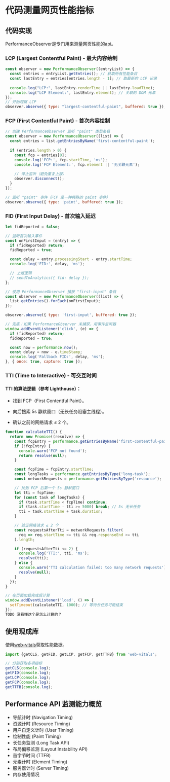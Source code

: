 # 代码测量网页性能指标
## 代码实现
PerformanceObserver是专门用来测量网页性能的api。


### LCP (Largest Contentful Paint) - 最大内容绘制

```JavaScript
const observer = new PerformanceObserver((entryList) => {
  const entries = entryList.getEntries(); // 获取所有性能条目
  const lastEntry = entries[entries.length - 1]; // 取最新的 LCP 记录
  
  console.log("LCP:", lastEntry.renderTime || lastEntry.loadTime);
  console.log("LCP Element:", lastEntry.element); // 关联的 DOM 元素
});
// 开始观察 LCP
observer.observe({ type: "largest-contentful-paint", buffered: true });
```

### FCP (First Contentful Paint) - 首次内容绘制
```JavaScript
// 创建 PerformanceObserver 监听 "paint" 类型条目
const observer = new PerformanceObserver((list) => {
  const entries = list.getEntriesByName('first-contentful-paint');
  
  if (entries.length > 0) {
    const fcp = entries[0];
    console.log('FCP:', fcp.startTime, 'ms');
    console.log('FCP Element:', fcp.element || '无关联元素');
    
    // 停止监听（避免重复上报）
    observer.disconnect();
  }
});

// 监听 "paint" 事件（FCP 是一种特殊的 paint 事件）
observer.observe({ type: 'paint', buffered: true });
```

### FID (First Input Delay) - 首次输入延迟
```JavaScript
let fidReported = false;

// 监听首次输入事件
const onFirstInput = (entry) => {
  if (fidReported) return;
  fidReported = true;

  const delay = entry.processingStart - entry.startTime;
  console.log('FID:', delay, 'ms');

  // 上报逻辑
  // sendToAnalytics({ fid: delay });
};

// 使用 PerformanceObserver 捕获 "first-input" 条目
const observer = new PerformanceObserver((list) => {
  list.getEntries().forEach(onFirstInput);
});

observer.observe({ type: 'first-input', buffered: true });

// 兜底：如果 PerformanceObserver 未捕获，用事件监听器
window.addEventListener('click', (e) => {
  if (fidReported) return;
  fidReported = true;

  const now = performance.now();
  const delay = now - e.timeStamp;
  console.log('Fallback FID:', delay, 'ms');
}, { once: true, capture: true });
```
### TTI (Time to Interactive) - 可交互时间
#### TTI 的算法逻辑（参考 Lighthouse）：

- 找到 FCP（First Contentful Paint）。

- 向后搜索 5s 静默窗口（无长任务阻塞主线程）。

- 确认之前的网络请求 ≤ 2 个。
```JavaScript
function calculateTTI() {
  return new Promise((resolve) => {
    const fcpEntry = performance.getEntriesByName('first-contentful-paint')[0];
    if (!fcpEntry) {
      console.warn('FCP not found');
      return resolve(null);
    }

    const fcpTime = fcpEntry.startTime;
    const longTasks = performance.getEntriesByType('long-task');
    const networkRequests = performance.getEntriesByType('resource');

    // 找到 FCP 后第一个 5s 静默窗口
    let tti = fcpTime;
    for (const task of longTasks) {
      if (task.startTime < fcpTime) continue;
      if (task.startTime - tti >= 5000) break; // 5s 无长任务
      tti = task.startTime + task.duration;
    }

    // 验证网络请求 ≤ 2 个
    const requestsAfterTti = networkRequests.filter(
      req => req.startTime <= tti && req.responseEnd >= tti
    ).length;

    if (requestsAfterTti <= 2) {
      console.log('TTI:', tti, 'ms');
      resolve(tti);
    } else {
      console.warn('TTI calculation failed: too many network requests');
      resolve(null);
    }
  });
}

// 在页面加载完成后计算
window.addEventListener('load', () => {
  setTimeout(calculateTTI, 1000); // 等待长任务可能结束
});
TODO 没看懂这个是怎么计算的？
```
## 使用现成库
使用[web-vitals](https://github.com/GoogleChrome/web-vitals)获取性能数据。

```JavaScript
import {getCLS, getFID, getLCP, getFCP, getTTFB} from 'web-vitals';

// 分别获取各项指标
getCLS(console.log);
getFID(console.log);
getLCP(console.log);
getFCP(console.log);
getTTFB(console.log);
```


## Performance API 监测能力概览
- 导航计时 (Navigation Timing)
- 资源计时 (Resource Timing)
- 用户自定义计时 (User Timing)
- 绘制性能 (Paint Timing)
- 长任务监测 (Long Task API)
- 布局偏移监测 (Layout Instability API)
- 首字节时间 (TTFB)
- 元素计时 (Element Timing)
- 服务器计时 (Server Timing)
- 内存使用情况
